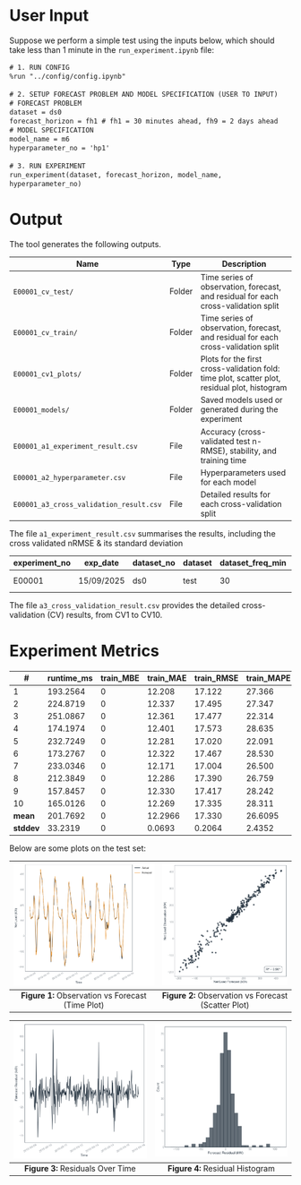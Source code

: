 # User Input
Suppose we perform a simple test using the inputs below, which should take less than 1 minute in the `run_experiment.ipynb` file: 
```
# 1. RUN CONFIG
%run "../config/config.ipynb"

# 2. SETUP FORECAST PROBLEM AND MODEL SPECIFICATION (USER TO INPUT)
# FORECAST PROBLEM
dataset = ds0
forecast_horizon = fh1 # fh1 = 30 minutes ahead, fh9 = 2 days ahead
# MODEL SPECIFICATION
model_name = m6
hyperparameter_no = 'hp1'

# 3. RUN EXPERIMENT
run_experiment(dataset, forecast_horizon, model_name, hyperparameter_no)
```

# Output
The tool generates the following outputs.

| Name                        | Type    | Description                                                |
|-----------------------------|--------|------------------------------------------------------------|
| `E00001_cv_test/`           | Folder | Time series of observation, forecast, and residual for each cross-validation split |
| `E00001_cv_train/`          | Folder | Time series of observation, forecast, and residual for each cross-validation split |
| `E00001_cv1_plots/`         | Folder | Plots for the first cross-validation fold: time plot, scatter plot, residual plot, histogram |
| `E00001_models/`            | Folder | Saved models used or generated during the experiment      |
| `E00001_a1_experiment_result.csv` | File   | Accuracy (cross-validated test n-RMSE), stability, and training time |
| `E00001_a2_hyperparameter.csv`    | File   | Hyperparameters used for each model                        |
| `E00001_a3_cross_validation_result.csv` | File | Detailed results for each cross-validation split          |

The file `a1_experiment_result.csv` summarises the results, including the cross validated nRMSE & its standard deviation

| experiment_no | exp_date   | dataset_no | dataset | dataset_freq_min | dataset_length_week | forecast_horizon_min | train_pct | test_pct | model_no | hyperparameter_no | model_name   | hyperparameter       | runtime_ms  | train_RMSE | train_RMSE_stddev | test_RMSE | test_RMSE_stddev | train_nRMSE | train_nRMSE_stddev | test_nRMSE | test_nRMSE_stddev |
|---------------|-----------|------------|--------|----------------|-------------------|--------------------|-----------|----------|----------|-----------------|-------------|--------------------|------------|------------|-----------------|-----------|-----------------|------------|------------------|------------|------------------|
| E00001        | 15/09/2025 | ds0       | test   | 30             | 10                | 30                 | 0.9       | 0.1      | m6       | hp1             | m6_lr_hp1   | num_features: 50   | 201.769185 | 17.33      | 0.206421         | 17.7066   | 1.82726         | 2.98206    | 0.03552          | 3.04686    | 0.31443          |

The file `a3_cross_validation_result.csv` provides the detailed cross-validation (CV) results, from CV1 to CV10.
# Experiment Metrics

| #   | runtime_ms | train_MBE | train_MAE | train_RMSE | train_MAPE | train_MASE | train_fskill | train_R2 | test_MBE | test_MAE | test_RMSE | test_MAPE | test_MASE | test_fskill | test_R2 | train_nRMSE | test_nRMSE |
|-----|------------|-----------|-----------|------------|------------|------------|--------------|----------|----------|----------|-----------|-----------|-----------|-------------|---------|-------------|------------|
| 1   | 193.2564   | 0         | 12.208    | 17.122     | 27.366     | 0.422      | 55.471       | 0.988    | -0.1804  | 13.278   | 19.679    | 22.808    | 0.459     | 43.531      | 0.981   | 2.9463      | 3.3863     |
| 2   | 224.8719   | 0         | 12.337    | 17.495     | 27.347     | 0.423      | 54.817       | 0.988    | -0.1443  | 12.332   | 16.346    | 18.905    | 0.423     | 49.006      | 0.987   | 3.0105      | 2.8127     |
| 3   | 251.0867   | 0         | 12.361    | 17.477     | 22.314     | 0.433      | 54.031       | 0.987    | 0.3318   | 11.965   | 16.321    | 60.409    | 0.419     | 58.022      | 0.989   | 3.0074      | 2.8084     |
| 4   | 174.1974   | 0         | 12.401    | 17.573     | 28.635     | 0.434      | 53.775       | 0.987    | -0.8563  | 11.654   | 15.427    | 13.623    | 0.408     | 60.346      | 0.992   | 3.0239      | 2.6546     |
| 5   | 232.7249   | 0         | 12.281    | 17.020     | 22.091     | 0.435      | 54.565       | 0.988    | 1.2783   | 12.536   | 20.375    | 70.615    | 0.444     | 53.147      | 0.986   | 2.9287      | 3.5060     |
| 6   | 173.2767   | 0         | 12.322    | 17.467     | 28.530     | 0.436      | 53.491       | 0.987    | -0.6225  | 12.436   | 16.567    | 12.690    | 0.440     | 61.224      | 0.991   | 3.0056      | 2.8508     |
| 7   | 233.0346   | 0         | 12.171    | 17.004     | 26.500     | 0.427      | 55.250       | 0.988    | 0.8754   | 13.685   | 20.516    | 27.756    | 0.480     | 47.485      | 0.981   | 2.9260      | 3.5303     |
| 8   | 212.3849   | 0         | 12.286    | 17.390     | 26.759     | 0.428      | 54.516       | 0.988    | -0.7814  | 12.809   | 17.191    | 23.091    | 0.447     | 53.467      | 0.985   | 2.9924      | 2.9581     |
| 9   | 157.8457   | 0         | 12.330    | 17.417     | 28.242     | 0.435      | 53.965       | 0.988    | -1.0170  | 12.308   | 16.923    | 10.919    | 0.434     | 58.189      | 0.989   | 2.9970      | 2.9120     |
| 10  | 165.0126   | 0         | 12.269    | 17.335     | 28.311     | 0.421      | 55.265       | 0.988    | 1.0148   | 12.840   | 17.721    | 11.193    | 0.441     | 44.110      | 0.979   | 2.9829      | 3.0493     |
| **mean**  | 201.7692   | 0         | 12.2966   | 17.330     | 26.6095    | 0.4294     | 54.5146      | 0.9877   | -0.0102  | 12.5843  | 17.7066   | 27.2009   | 0.4395    | 52.8527     | 0.986   | 2.9821      | 3.0469     |
| **stddev**| 33.2319    | 0         | 0.0693    | 0.2064     | 2.4352     | 0.00591    | 0.6866       | 0.00048  | 0.8405   | 0.5983   | 1.8273    | 21.106    | 0.02059   | 6.5729      | 0.00447 | 0.03552     | 0.31443    |


Below are some plots on the test set:

| ![Time Plot](img/E00001_c1_test_timeplot.png) | ![Scatter Plot](img/E00001_c2_test_scatterplot.png) |
|:---:|:---:|
| **Figure 1:** Observation vs Forecast (Time Plot) | **Figure 2:** Observation vs Forecast (Scatter Plot) |

| ![Residual Time Plot](img/E00001_c3_test_residual_timeplot.png) | ![Residual Histogram](img/E00001_c4_test_residual_histogram.png) |
|:---:|:---:|
| **Figure 3:** Residuals Over Time | **Figure 4:** Residual Histogram |